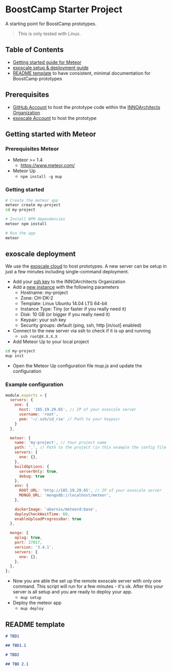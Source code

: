 # BoostCamp Starter Project

A starting point for BoostCamp prototypes.

> This is only tested with Linux.

## Table of Contents

* [Getting started guide for Meteor](#Getting-started-with-Meteor)
* [exoscale setup & deployment guide](#exoscale-deployment)
* [README template](#README-template) to have consistent, minimal documentation for BoostCamp prototypes

## Prerequisites

* [GitHub Account](https://github.com/) to host the prototype code within the [INNOArchitects Organization](https://github.com/INNOArchitects)
* [exoscale Account](https://www.exoscale.ch/) to host the prototype

## Getting started with Meteor

### Prerequisites Meteor

* Meteor >= 1.4
  * <https://www.meteor.com/>
* Meteor Up
  * `npm install -g mup`

### Getting started

```bash
# Create the meteor app
meteor create my-project
cd my-project

# Install NPM dependencies
meteor npm install

# Run the app
meteor
```

## exoscale deployment

We use the [exoscale cloud](https://www.exoscale.ch/) to host prototypes. A new server can be setup in just a few minutes including single-command deployment.

* Add your [ssh key](https://portal.exoscale.ch/compute/keypairs) to the INNOArchitects Organization
* Add a [new instance](https://portal.exoscale.ch/compute/instances) with the following parameters
  * Hostname: my-project
  * Zone: CH-DK-2
  * Template: Linux Ubuntu 14.04 LTS 64-bit
  * Instance Type: Tiny (or faster if you really need it)
  * Disk: 10 GB (or bigger if you really need it)
  * Keypair: your ssh key
  * Security groups: default (ping, ssh, http [in/out] enabled)
* Connect to the new server via ssh to check if it is up and running
  * `ssh root@X.X.X.X`
* Add Meteor Up to your local project

```bash
cd my-project
mup init
```

* Open the Meteor Up configuration file mup.js and update the configuration

### Example configuration

```javascript
module.exports = {
  servers: {
    one: {
      host: '185.19.29.65', // IP of your exoscale server
      username: 'root',
      pem: '~/.ssh/id_rsa' // Path to your keypair
    }
  },

  meteor: {
    name: 'my-project', // Your project name
    path: '.', // Path to the project (in this example the config file is in the same directory as the meteor app)
    servers: {
      one: {},
    },
    buildOptions: {
      serverOnly: true,
      debug: true
    },
    env: {
      ROOT_URL: 'http://185.19.29.65', // IP of your exoscale server
      MONGO_URL: 'mongodb://localhost/meteor',
    },

    dockerImage: 'abernix/meteord:base',
    deployCheckWaitTime: 60,
    enableUploadProgressBar: true
  },

  mongo: {
    oplog: true,
    port: 27017,
    version: '3.4.1',
    servers: {
      one: {},
    },
  },
};
```

* Now you are able the set up the remote exoscale server with only one command. This script will run for a few minutes - it's ok. After this your server is all setup and you are ready to deploy your app.
  * `mup setup`
* Deploy the meteor app
  * `mup deploy`

## README template

```markdown
# TBD1

## TBD1.1

# TBD2

## TBD 2.1
```
